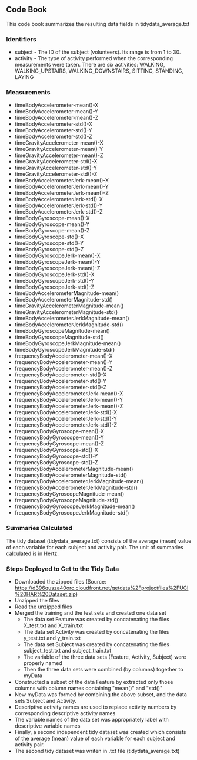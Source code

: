 ## Code Book

This code book summarizes the resulting data fields in tidydata_average.txt

### Identifiers

* subject - The ID of the subject (volunteers). Its range is from 1 to 30.
* activity - The type of activity performed when the corresponding measurements were taken. There are six activities: WALKING, WALKING_UPSTAIRS, WALKING_DOWNSTAIRS, SITTING, STANDING, LAYING

### Measurements

 * timeBodyAccelerometer-mean()-X                                  
 * timeBodyAccelerometer-mean()-Y                                  
 * timeBodyAccelerometer-mean()-Z                                  
 * timeBodyAccelerometer-std()-X                                   
 * timeBodyAccelerometer-std()-Y                                   
 * timeBodyAccelerometer-std()-Z                                   
 * timeGravityAccelerometer-mean()-X                               
 * timeGravityAccelerometer-mean()-Y                               
 * timeGravityAccelerometer-mean()-Z                               
 * timeGravityAccelerometer-std()-X                                
 * timeGravityAccelerometer-std()-Y                                
 * timeGravityAccelerometer-std()-Z                                
 * timeBodyAccelerometerJerk-mean()-X                              
 * timeBodyAccelerometerJerk-mean()-Y                              
 * timeBodyAccelerometerJerk-mean()-Z                              
 * timeBodyAccelerometerJerk-std()-X                               
 * timeBodyAccelerometerJerk-std()-Y                               
 * timeBodyAccelerometerJerk-std()-Z                               
 * timeBodyGyroscope-mean()-X                                      
 * timeBodyGyroscope-mean()-Y                                      
 * timeBodyGyroscope-mean()-Z                                      
 * timeBodyGyroscope-std()-X                                       
 * timeBodyGyroscope-std()-Y                                       
 * timeBodyGyroscope-std()-Z                                       
 * timeBodyGyroscopeJerk-mean()-X                                  
 * timeBodyGyroscopeJerk-mean()-Y                                  
 * timeBodyGyroscopeJerk-mean()-Z                                  
 * timeBodyGyroscopeJerk-std()-X                                   
 * timeBodyGyroscopeJerk-std()-Y                                   
 * timeBodyGyroscopeJerk-std()-Z                                   
 * timeBodyAccelerometerMagnitude-mean()                           
 * timeBodyAccelerometerMagnitude-std()                            
 * timeGravityAccelerometerMagnitude-mean()                        
 * timeGravityAccelerometerMagnitude-std()                         
 * timeBodyAccelerometerJerkMagnitude-mean()                       
 * timeBodyAccelerometerJerkMagnitude-std()                        
 * timeBodyGyroscopeMagnitude-mean()                               
 * timeBodyGyroscopeMagnitude-std()                                
 * timeBodyGyroscopeJerkMagnitude-mean()                           
 * timeBodyGyroscopeJerkMagnitude-std()                            
 * frequencyBodyAccelerometer-mean()-X                             
 * frequencyBodyAccelerometer-mean()-Y                             
 * frequencyBodyAccelerometer-mean()-Z                             
 * frequencyBodyAccelerometer-std()-X                              
 * frequencyBodyAccelerometer-std()-Y                              
 * frequencyBodyAccelerometer-std()-Z                              
 * frequencyBodyAccelerometerJerk-mean()-X                         
 * frequencyBodyAccelerometerJerk-mean()-Y                         
 * frequencyBodyAccelerometerJerk-mean()-Z                         
 * frequencyBodyAccelerometerJerk-std()-X                          
 * frequencyBodyAccelerometerJerk-std()-Y                          
 * frequencyBodyAccelerometerJerk-std()-Z                          
 * frequencyBodyGyroscope-mean()-X                                 
 * frequencyBodyGyroscope-mean()-Y                                 
 * frequencyBodyGyroscope-mean()-Z                                 
 * frequencyBodyGyroscope-std()-X                                  
 * frequencyBodyGyroscope-std()-Y                                  
 * frequencyBodyGyroscope-std()-Z                                  
 * frequencyBodyAccelerometerMagnitude-mean()                      
 * frequencyBodyAccelerometerMagnitude-std()                       
 * frequencyBodyAccelerometerJerkMagnitude-mean()                  
 * frequencyBodyAccelerometerJerkMagnitude-std()                   
 * frequencyBodyGyroscopeMagnitude-mean()                          
 * frequencyBodyGyroscopeMagnitude-std()                           
 * frequencyBodyGyroscopeJerkMagnitude-mean()                      
 * frequencyBodyGyroscopeJerkMagnitude-std()                       


### Summaries Calculated

The tidy dataset (tidydata_average.txt) consists of the average (mean) value of each variable for each subject and activity pair. 
The unit of summaries calculated is in Hertz.


### Steps Deployed to Get to the Tidy Data

* Downloaded the zipped files (Source: https://d396qusza40orc.cloudfront.net/getdata%2Fprojectfiles%2FUCI%20HAR%20Dataset.zip)
* Unzipped the files
* Read the unzipped files
* Merged the training and the test sets and created one data set
    * The data set Feature was created by concatenating the files X_test.txt and X_train.txt 
    * The data set Activity was created by concatenating the files y_test.txt and y_train.txt 
    * The data set Subject was created by concatenating the files subject_test.txt and subject_train.txt
    * The variable of the three data sets (Feature, Activity, Subject) were properly named
    * Then the three data sets were combined (by columns) together to myData
* Constructed a subset of the data Feature by extracted only those columns with column names containing "mean()" and "std()"
* New myData was formed by combining the above subset, and the data sets Subject and Activity.  
* Descriptive activity names are used to replace activity numbers by corresponding descriptive activity names
* The variable names of the data set was appropriately label with descriptive variable names
* Finally, a second  independent tidy dataset was created which consists of the average (mean) value of each variable 
  for each subject and activity pair.
* The second tidy dataset was writen in .txt file (tidydata_average.txt)


